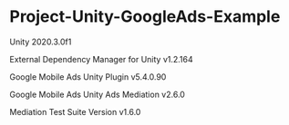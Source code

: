 # Project-Unity-GoogleAds-Example
 
Unity 2020.3.0f1

External Dependency Manager for Unity v1.2.164

Google Mobile Ads Unity Plugin v5.4.0.90

Google Mobile Ads Unity Ads Mediation v2.6.0

Mediation Test Suite Version v1.6.0